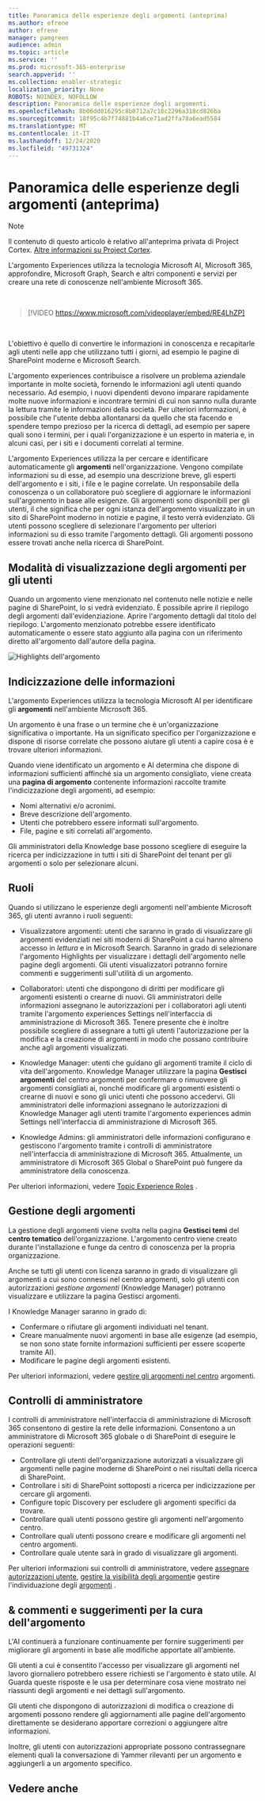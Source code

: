 ```yaml
---
title: Panoramica delle esperienze degli argomenti (anteprima)
ms.author: efrene
author: efrene
manager: pamgreen
audience: admin
ms.topic: article
ms.service: ''
ms.prod: microsoft-365-enterprise
search.appverid: ''
ms.collection: enabler-strategic
localization_priority: None
ROBOTS: NOINDEX, NOFOLLOW
description: Panoramica delle esperienze degli argomenti.
ms.openlocfilehash: 8b06dd016295c8b0712a7c18c2296a318cd826ba
ms.sourcegitcommit: 18f95c4b7f74881b4a6ce71ad2ffa78a6ead5584
ms.translationtype: MT
ms.contentlocale: it-IT
ms.lasthandoff: 12/24/2020
ms.locfileid: "49731324"
---
```

# <a name="topic-experiences-overview-preview"></a>Panoramica delle esperienze degli argomenti (anteprima)

> [!Note] 
> Il contenuto di questo articolo è relativo all'anteprima privata di Project Cortex. [Altre informazioni su Project Cortex](https://aka.ms/projectcortex).

L'argomento Experiences utilizza la tecnologia Microsoft AI, Microsoft 365, approfondire, Microsoft Graph, Search e altri componenti e servizi per creare una rete di conoscenze nell'ambiente Microsoft 365. 

</br>

> [!VIDEO https://www.microsoft.com/videoplayer/embed/RE4LhZP]  

</br>

L'obiettivo è quello di convertire le informazioni in conoscenza e recapitarle agli utenti nelle app che utilizzano tutti i giorni, ad esempio le pagine di SharePoint moderne e Microsoft Search.

L'argomento experiences contribuisce a risolvere un problema aziendale importante in molte società, fornendo le informazioni agli utenti quando necessario. Ad esempio, i nuovi dipendenti devono imparare rapidamente molte nuove informazioni e incontrare termini di cui non sanno nulla durante la lettura tramite le informazioni della società. Per ulteriori informazioni, è possibile che l'utente debba allontanarsi da quello che sta facendo e spendere tempo prezioso per la ricerca di dettagli, ad esempio per sapere quali sono i termini, per i quali l'organizzazione è un esperto in materia e, in alcuni casi, per i siti e i documenti correlati al termine.

L'argomento Experiences utilizza Ia per cercare e identificare automaticamente gli **argomenti** nell'organizzazione. Vengono compilate informazioni su di esse, ad esempio una descrizione breve, gli esperti dell'argomento e i siti, i file e le pagine correlate. Un responsabile della conoscenza o un collaboratore può scegliere di aggiornare le informazioni sull'argomento in base alle esigenze. Gli argomenti sono disponibili per gli utenti, il che significa che per ogni istanza dell'argomento visualizzato in un sito di SharePoint moderno in notizie e pagine, il testo verrà evidenziato. Gli utenti possono scegliere di selezionare l'argomento per ulteriori informazioni su di esso tramite l'argomento dettagli. Gli argomenti possono essere trovati anche nella ricerca di SharePoint.


## <a name="how-topics-are-displayed-to-users"></a>Modalità di visualizzazione degli argomenti per gli utenti

Quando un argomento viene menzionato nel contenuto nelle notizie e nelle pagine di SharePoint, lo si vedrà evidenziato. È possibile aprire il riepilogo degli argomenti dall'evidenziazione. Aprire l'argomento dettagli dal titolo del riepilogo. L'argomento menzionato potrebbe essere identificato automaticamente o essere stato aggiunto alla pagina con un riferimento diretto all'argomento dall'autore della pagina. 

   ![Highlights dell'argomento](../media/knowledge-management/saturn.png) </br> 


## <a name="knowledge-indexing"></a>Indicizzazione delle informazioni

L'argomento Experiences utilizza la tecnologia Microsoft AI per identificare gli **argomenti** nell'ambiente Microsoft 365.

Un argomento è una frase o un termine che è un'organizzazione significativa o importante. Ha un significato specifico per l'organizzazione e dispone di risorse correlate che possono aiutare gli utenti a capire cosa è e trovare ulteriori informazioni.

Quando viene identificato un argomento e AI determina che dispone di informazioni sufficienti affinché sia un argomento consigliato, viene creata una **pagina di argomento** contenente informazioni raccolte tramite l'indicizzazione degli argomenti, ad esempio:

- Nomi alternativi e/o acronimi.
- Breve descrizione dell'argomento.
- Utenti che potrebbero essere informati sull'argomento.
- File, pagine e siti correlati all'argomento.

Gli amministratori della Knowledge base possono scegliere di eseguire la ricerca per indicizzazione in tutti i siti di SharePoint del tenant per gli argomenti o solo per selezionare alcuni.

## <a name="roles"></a>Ruoli

Quando si utilizzano le esperienze degli argomenti nell'ambiente Microsoft 365, gli utenti avranno i ruoli seguenti:

- Visualizzatore argomenti: utenti che saranno in grado di visualizzare gli argomenti evidenziati nei siti moderni di SharePoint a cui hanno almeno accesso in *lettura* e in Microsoft Search. Saranno in grado di selezionare l'argomento Highlights per visualizzare i dettagli dell'argomento nelle pagine degli argomenti. Gli utenti visualizzatori potranno fornire commenti e suggerimenti sull'utilità di un argomento.

- Collaboratori: utenti che dispongono di diritti per modificare gli argomenti esistenti o crearne di nuovi. Gli amministratori delle informazioni assegnano le autorizzazioni per i collaboratori agli utenti tramite l'argomento experiences Settings nell'interfaccia di amministrazione di Microsoft 365. Tenere presente che è inoltre possibile scegliere di assegnare a tutti gli utenti l'autorizzazione per la modifica e la creazione di argomenti in modo che possano contribuire anche agli argomenti visualizzati.

- Knowledge Manager: utenti che guidano gli argomenti tramite il ciclo di vita dell'argomento. Knowledge Manager utilizzare la pagina **Gestisci argomenti** del centro argomenti per confermare o rimuovere gli argomenti consigliati ai, nonché modificare gli argomenti esistenti o crearne di nuovi e sono gli unici utenti che possono accedervi. Gli amministratori delle informazioni assegnano le autorizzazioni di Knowledge Manager agli utenti tramite l'argomento experiences admin Settings nell'interfaccia di amministrazione di Microsoft 365. 

- Knowledge Admins: gli amministratori delle informazioni configurano e gestiscono l'argomento tramite i controlli di amministratore nell'interfaccia di amministrazione di Microsoft 365. Attualmente, un amministratore di Microsoft 365 Global o SharePoint può fungere da amministratore della conoscenza.

Per ulteriori informazioni, vedere [Topic Experience Roles](topic-experiences-roles.md) .

## <a name="topic-management"></a>Gestione degli argomenti

La gestione degli argomenti viene svolta nella pagina **Gestisci temi** del **centro tematico** dell'organizzazione. L'argomento centro viene creato durante l'installazione e funge da centro di conoscenza per la propria organizzazione. 

Anche se tutti gli utenti con licenza saranno in grado di visualizzare gli argomenti a cui sono connessi nel centro argomenti, solo gli utenti con autorizzazioni *gestione argomenti* (Knowledge Manager) potranno visualizzare e utilizzare la pagina Gestisci argomenti.

I Knowledge Manager saranno in grado di:

- Confermare o rifiutare gli argomenti individuati nel tenant.
- Creare manualmente nuovi argomenti in base alle esigenze (ad esempio, se non sono state fornite informazioni sufficienti per essere scoperte tramite AI).
- Modificare le pagine degli argomenti esistenti.</br>

Per ulteriori informazioni, vedere [gestire gli argomenti nel centro](manage-topics.md) argomenti.  


## <a name="admin-controls"></a>Controlli di amministratore

I controlli di amministratore nell'interfaccia di amministrazione di Microsoft 365 consentono di gestire la rete delle informazioni. Consentono a un amministratore di Microsoft 365 globale o di SharePoint di eseguire le operazioni seguenti:

- Controllare gli utenti dell'organizzazione autorizzati a visualizzare gli argomenti nelle pagine moderne di SharePoint o nei risultati della ricerca di SharePoint.
- Controllare i siti di SharePoint sottoposti a ricerca per indicizzazione per cercare gli argomenti.
- Configure topic Discovery per escludere gli argomenti specifici da trovare.
- Controllare quali utenti possono gestire gli argomenti nell'argomento centro.
- Controllare quali utenti possono creare e modificare gli argomenti nel centro argomenti.
- Controllare quale utente sarà in grado di visualizzare gli argomenti.

Per ulteriori informazioni sui controlli di amministratore, vedere [assegnare autorizzazioni utente](https://docs.microsoft.com/microsoft-365/knowledge/plan-topic-experiences#user-permissions), [gestire la visibilità degli argomenti](https://docs.microsoft.com/microsoft-365/knowledge/topic-experiences-knowledge-rules)e gestire l'individuazione degli [argomenti](https://docs.microsoft.com/microsoft-365/knowledge/topic-experiences-discovery) .

## <a name="topic-curation--feedback"></a>& commenti e suggerimenti per la cura dell'argomento

L'AI continuerà a funzionare continuamente per fornire suggerimenti per migliorare gli argomenti in base alle modifiche apportate all'ambiente. 

Gli utenti a cui è consentito l'accesso per visualizzare gli argomenti nel lavoro giornaliero potrebbero essere richiesti se l'argomento è stato utile. AI Guarda queste risposte e le usa per determinare cosa viene mostrato nei riassunti degli argomenti e nei dettagli sull'argomento.

Gli utenti che dispongono di autorizzazioni di modifica o creazione di argomenti possono rendere gli aggiornamenti alle pagine dell'argomento direttamente se desiderano apportare correzioni o aggiungere altre informazioni. 

Inoltre, gli utenti con autorizzazioni appropriate possono contrassegnare elementi quali la conversazione di Yammer rilevanti per un argomento e aggiungerli a un argomento specifico. 


## <a name="see-also"></a>Vedere anche

